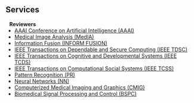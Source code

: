 ## Services

<h4 style="margin:0 10px 0;">Reviewers</h4>

<ul style="margin:0 0 20px;">
  <li><a href="https://aaai.org/conference/aaai/"><autocolor>AAAI Conference on Artificial Intelligence (AAAI)</autocolor></a></li>
  <li><a href="https://www.sciencedirect.com/journal/medical-image-analysis"><autocolor>Medical Image Analysis (MedIA)</autocolor></a></li>
  <li><a href="https://www.sciencedirect.com/journal/information-fusion"><autocolor>Information Fusion (INFORM FUSION)</autocolor></a></li>
  <li><a href="https://ieeexplore.ieee.org/xpl/RecentIssue.jsp?punumber=8858"><autocolor>IEEE Transactions on Dependable and Secure Computing (IEEE TDSC)</autocolor></a></li>
  <li><a href="https://ieeexplore.ieee.org/xpl/RecentIssue.jsp?punumber=7274989"><autocolor>IEEE Transactions on Cognitive and Developmental Systems (IEEE TCDS)</autocolor></a></li>
  <li><a href="https://ieeexplore.ieee.org/xpl/RecentIssue.jsp?punumber=6570650"><autocolor>IEEE Transactions on Computational Social Systems (IEEE TCSS)</autocolor></a></li>
  <li><a href="https://www.sciencedirect.com/journal/pattern-recognition"><autocolor>Pattern Recognition (PR)</autocolor></a></li>
  <li><a href="https://www.sciencedirect.com/journal/neural-networks"><autocolor>Neural Networks (NN)</autocolor></a></li>
  <li><a href="https://www.sciencedirect.com/journal/computerized-medical-imaging-and-graphics"><autocolor>Computerized Medical Imaging and Graphics (CMIG)</autocolor></a></li>
  <li><a href="https://www.sciencedirect.com/journal/biomedical-signal-processing-and-control"><autocolor>Biomedical Signal Processing and Control (BSPC)</autocolor></a></li>
</ul>
